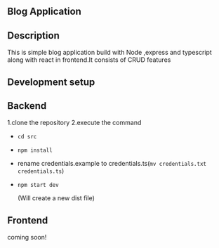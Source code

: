 ## Blog Application 
## Description
This is simple blog application build with Node ,express and typescript along with react in frontend.It consists of CRUD features

## Development setup

## Backend ##

1.clone the repository
2.execute the command
 - `cd src`
 - `npm install`
 - rename credentials.example to credentials.ts(`mv credentials.txt credentials.ts`)
 - `npm start dev`
    
    (Will create a new dist file)



## Frontend ## 
  coming soon! 
